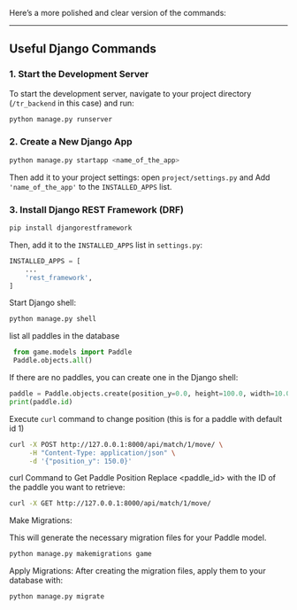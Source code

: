 Here’s a more polished and clear version of the commands:

---

## Useful Django Commands

### 1. Start the Development Server
To start the development server, navigate to your project directory (`/tr_backend` in this case) and run:

```bash
python manage.py runserver
```

### 2. Create a New Django App
```bash
python manage.py startapp <name_of_the_app>
```

Then add it to your project settings: open `project/settings.py` and Add `'name_of_the_app'` to the `INSTALLED_APPS` list.

### 3. Install Django REST Framework (DRF)
```bash
pip install djangorestframework
```

Then, add it to the `INSTALLED_APPS` list in `settings.py`:

```python
INSTALLED_APPS = [
    ...
    'rest_framework',
]
```














   Start Django shell:
   ```bash
   python manage.py shell
   ```

  list all paddles in the database
  ```python
   from game.models import Paddle
   Paddle.objects.all() 
   ```
   If there are no paddles, you can create one in the Django shell:
   ```python
   paddle = Paddle.objects.create(position_y=0.0, height=100.0, width=10.0)
   print(paddle.id)  
   ```

Execute `curl` command  to change position (this is for a paddle with default id 1)

   ```bash
   curl -X POST http://127.0.0.1:8000/api/match/1/move/ \
        -H "Content-Type: application/json" \
        -d '{"position_y": 150.0}'
   ```


   curl Command to Get Paddle Position
   Replace <paddle_id> with the ID of the paddle you want to retrieve:

   ```bash
   curl -X GET http://127.0.0.1:8000/api/match/1/move/
   ```







Make Migrations: 

This will generate the necessary migration files for your Paddle model.
```bash
python manage.py makemigrations game
```

Apply Migrations: After creating the migration files, apply them to your database with:
```bash
python manage.py migrate
```